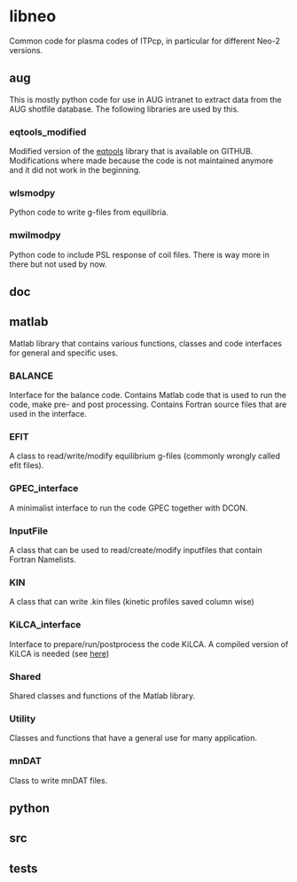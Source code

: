 # libneo
Common code for plasma codes of ITPcp, in particular for different Neo-2 versions.

## aug
This is mostly python code for use in AUG intranet to extract data from the AUG shotfile database. The following libraries are used by this.

### eqtools_modified
Modified version of the [eqtools](https://github.com/PSFCPlasmaTools/eqtools) library that is available on GITHUB. Modifications where made because the code is not maintained anymore and it did not work in the beginning.

### wlsmodpy
Python code to write g-files from equilibria.

### mwilmodpy
Python code to include PSL response of coil files. There is way more in there but not used by now.

## doc

## matlab
Matlab library that contains various functions, classes and code interfaces for general and specific uses.

### BALANCE
Interface for the balance code. Contains Matlab code that is used to run the code, make pre- and post processing. Contains Fortran source files that are used in the interface.

### EFIT
A class to read/write/modify equilibrium g-files (commonly wrongly called efit files).

### GPEC_interface
A minimalist interface to run the code GPEC together with DCON.

### InputFile
A class that can be used to read/create/modify inputfiles that contain Fortran Namelists.

### KIN
A class that can write .kin files (kinetic profiles saved column wise)

### KiLCA_interface
Interface to prepare/run/postprocess the code KiLCA. A compiled version of KiLCA is needed (see [here](https://github.com/itpplasma/KiLCA))

### Shared
Shared classes and functions of the Matlab library.

### Utility
Classes and functions that have a general use for many application.

### mnDAT
Class to write mnDAT files.

## python

## src

## tests
